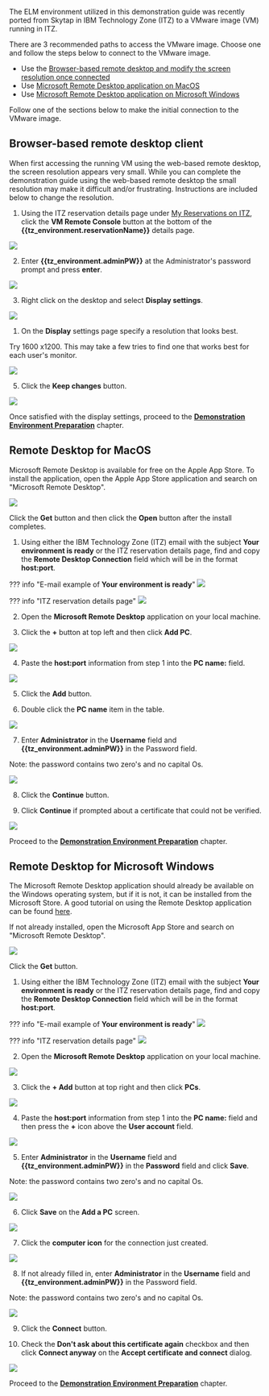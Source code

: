 The ELM environment utilized in this demonstration guide was recently ported from Skytap in IBM Technology Zone (ITZ) to a VMware image (VM) running in ITZ. 

There are 3 recommended paths to access the VMware image. Choose one and follow the steps below to connect to the VMware image.

- Use the [Browser-based remote desktop and modify the screen resolution once connected](Prerequisites.md#browser-based-remote-desktop-client)
- Use [Microsoft Remote Desktop application on MacOS](Prerequisites.md#remote-desktop-for-macos)
- Use [Microsoft Remote Desktop application on Microsoft Windows](Prerequisites.md#remote-desktop-for-microsoft-windows)
  
Follow one of the sections below to make the initial connection to the VMware image.

## Browser-based remote desktop client

When first accessing the running VM using the web-based remote desktop, the screen resolution appears very small. While you can complete the demonstration guide using the web-based remote desktop the small resolution may make it difficult and/or frustrating. Instructions are included below to change the resolution.

1. Using the ITZ reservation details page under <a href="https://techzone.ibm.com/my/reservations" target="_blank">My Reservations on ITZ</a>, click the **VM Remote Console** button at the bottom of the **{{tz_environment.reservationName}}** details page.

![](_attachments/ITZ-ReservationPage-Details.png)  

2. Enter **{{tz_environment.adminPW}}** at the Administrator's password prompt and press **enter**.

![](_attachments/browserRD-Login.png) 

3. Right click on the desktop and select **Display settings**.

![](_attachments/browserRD-SettingsMenu.png) 

1. On the **Display** settings page specify a resolution that looks best. 

Try 1600 x1200. This may take a few tries to find one that works best for each user's monitor.

![](_attachments/browserRD-DisplaySettings.png) 

5. Click the **Keep changes** button.

![](_attachments/browserRD-KeepSettings.png) 

Once satisfied with the display settings, proceed to the [**Demonstration Environment Preparation**](02%20DemoPreparation.md) chapter.

## Remote Desktop for MacOS

Microsoft Remote Desktop is available for free on the Apple App Store. To install the application, open the Apple App Store application and search on "Microsoft Remote Desktop".

![](_attachments/AppStore-MsRD2.png)

Click the **Get**  button and then click the **Open** button after the install completes.

1. Using either the IBM Technology Zone (ITZ) email with the subject **Your environment is ready** or the ITZ reservation details page, find and copy the **Remote Desktop Connection** field which will be in the format **host:port**.

??? info "E-mail example of **Your environment is ready**"
    ![](_attachments/ITZ-email-Ready.png)

??? info "ITZ reservation details page"
    ![](_attachments/ITZ-ReservationPage-Ready.png)  

2. Open the **Microsoft Remote Desktop** application on your local machine.

3. Click the **+** button at top left and then click **Add PC**.

![](_attachments/MsRD.png)

4. Paste the **host:port** information from step 1 into the **PC name:** field.

![](_attachments/MsRD-PCName.png)

5. Click the **Add** button.

6. Double click the **PC name** item in the table.

![](_attachments/MsRD-PCList.png)

7. Enter **Administrator** in the **Username** field and **{{tz_environment.adminPW}}** in the Password field.

Note: the password contains two zero's and no capital Os.

![](_attachments/MsRD-IDPassword.png)

8. Click the **Continue** button.

9. Click **Continue** if prompted about a certificate that could not be verified.

![](_attachments/MsRD-Cert.png)

Proceed to the [**Demonstration Environment Preparation**](02%20DemoPreparation.md) chapter.

## Remote Desktop for Microsoft Windows

The Microsoft Remote Desktop application should already be available on the Windows operating system, but if it is not, it can be installed from the Microsoft Store. A good tutorial on using the Remote Desktop application can be found <a href="https://www.windowscentral.com/how-use-remove-desktop-app-connect-pc-windows-10-0" target="_blank">here</a>.

If not already installed, open the Microsoft App Store and search on "Microsoft Remote Desktop".

![](_attachments/image02-microsoft-store.png)

Click the **Get** button.

1. Using either the IBM Technology Zone (ITZ) email with the subject **Your environment is ready** or the ITZ reservation details page, find and copy the **Remote Desktop Connection** field which will be in the format **host:port**.

??? info "E-mail example of **Your environment is ready**"
    ![](_attachments/ITZ-email-Ready.png)

??? info "ITZ reservation details page"
    ![](_attachments/ITZ-ReservationPage-Ready.png)  

2. Open the **Microsoft Remote Desktop** application on your local machine.

![](_attachments/image04-running_mrd.png)

3. Click the **+ Add** button at top right and then click **PCs**.

![](_attachments/image06-add-pc-or-workspace.png)

4. Paste the **host:port** information from step 1 into the **PC name:** field and then press the **+** icon above the **User account** field.

![](_attachments/image07A-entered-pc-name.png)

5. Enter **Administrator** in the **Username** field and **{{tz_environment.adminPW}}** in the **Password** field and click **Save**.

Note: the password contains two zero's and no capital Os.

![](_attachments/image07B-entering-credentials.png)

6. Click **Save** on the **Add a PC** screen.

![](_attachments/image07C-PC-name-and-account-added.png)

7. Click the **computer icon** for the connection just created.

![](_attachments/image08-remote-desktop-tile.png)

8. If not already filled in, enter **Administrator** in the **Username** field and **{{tz_environment.adminPW}}** in the Password field.

Note: the password contains two zero's and no capital Os.

![](_attachments/image09-credentials-entered.png)

9. Click the **Connect** button.

10. Check the **Don't ask about this certificate again** checkbox and then click **Connect anyway** on the **Accept certificate and connect** dialog.

![](_attachments/image11-accept-certificate-with-dont-ask-checked.png)

Proceed to the [**Demonstration Environment Preparation**](02%20DemoPreparation.md) chapter.
